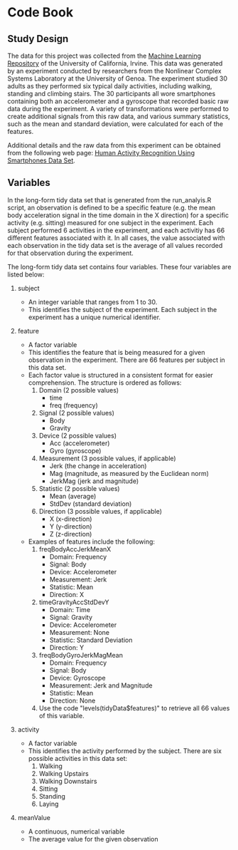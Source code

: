 Code Book
=========

Study Design
------------

The data for this project was collected from the [Machine Learning Repository](http://archive.ics.uci.edu/ml/index.html) of the University of California, Irvine. This data was generated by an experiment conducted by researchers from the Nonlinear Complex Systems Laboratory at the University of Genoa. The experiment studied 30 adults as they performed six typical daily activities, including walking, standing and climbing stairs. The 30 participants all wore smartphones containing both an accelerometer and a gyroscope that recorded basic raw data during the experiment. A variety of transformations were performed to create additional signals from this raw data, and various summary statistics, such as the mean and standard deviation, were calculated for each of the features.

Additional details and the raw data from this experiment can be obtained from the following web page: [Human Activity Recognition Using Smartphones Data Set](http://archive.ics.uci.edu/ml/datasets/Human+Activity+Recognition+Using+Smartphones).

Variables
---------

In the long-form tidy data set that is generated from the run_analyis.R script, an observation is defined to be a specific feature (e.g. the mean body acceleration signal in the time domain in the X direction) for a specific activity (e.g. sitting) measured for one subject in the experiment. Each subject performed 6 activities in the experiment, and each activitiy has 66 different features associated with it. In all cases, the value associated with each observation in the tidy data set is the average of all values recorded for that observation during the experiment.

The long-form tidy data set contains four variables. These four variables are listed below:

1. subject

	- An integer variable that ranges from 1 to 30.
	- This identifies the subject of the experiment. Each subject in the experiment has a unique numerical identifier.

2. feature
	- A factor variable
	- This identifies the feature that is being measured for a given observation in the experiment. There are 66 features per subject in this data set.
	- Each factor value is structured in a consistent format for easier comprehension. The structure is ordered as follows:
		1. Domain (2 possible values)
			- time
			- freq (frequency)
		2. Signal (2 possible values)
			- Body
			- Gravity
		3. Device (2 possible values)
			- Acc (accelerometer)
			- Gyro (gyroscope)
		4. Measurement (3 possible values, if applicable)
			- Jerk (the change in acceleration)
			- Mag (magnitude, as measured by the Euclidean norm)
			- JerkMag (jerk and magnitude)
		5. Statistic (2 possible values)
			- Mean (average)
			- StdDev (standard deviation)
		6. Direction (3 possible values, if applicable)
			- X (x-direction)
			- Y (y-direction)
			- Z (z-direction)
	- Examples of features include the following:
		1. freqBodyAccJerkMeanX
			- Domain: Frequency
			- Signal: Body
			- Device: Accelerometer
			- Measurement: Jerk
			- Statistic: Mean
			- Direction: X
		2. timeGravityAccStdDevY
			- Domain: Time
			- Signal: Gravity
			- Device: Accelerometer
			- Measurement: None
			- Statistic: Standard Deviation
			- Direction: Y
		3. freqBodyGyroJerkMagMean
			- Domain: Frequency
			- Signal: Body
			- Device: Gyroscope
			- Measurement: Jerk and Magnitude
			- Statistic: Mean
			- Direction: None
		4. Use the code "levels(tidyData$features)" to retrieve all 66 values of this variable.

3. activity
	- A factor variable
	- This identifies the activity performed by the subject. There are six possible activities in this data set:
		1. Walking
		2. Walking Upstairs
		3. Walking Downstairs
		4. Sitting
		5. Standing
		6. Laying

4. meanValue
	- A continuous, numerical variable
	- The average value for the given observation